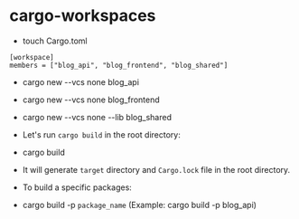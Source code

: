 # cargo-workspaces

- touch Cargo.toml
```
[workspace]
members = ["blog_api", "blog_frontend", "blog_shared"]

```
- cargo new --vcs none blog_api
- cargo new --vcs none blog_frontend
- cargo new --vcs none --lib blog_shared

- Let's run `cargo build` in the root directory:
- cargo build
- It will generate `target` directory and `Cargo.lock` file in the root directory.

- To build a specific packages:
- cargo build -p `package_name` (Example: cargo build -p blog_api)
